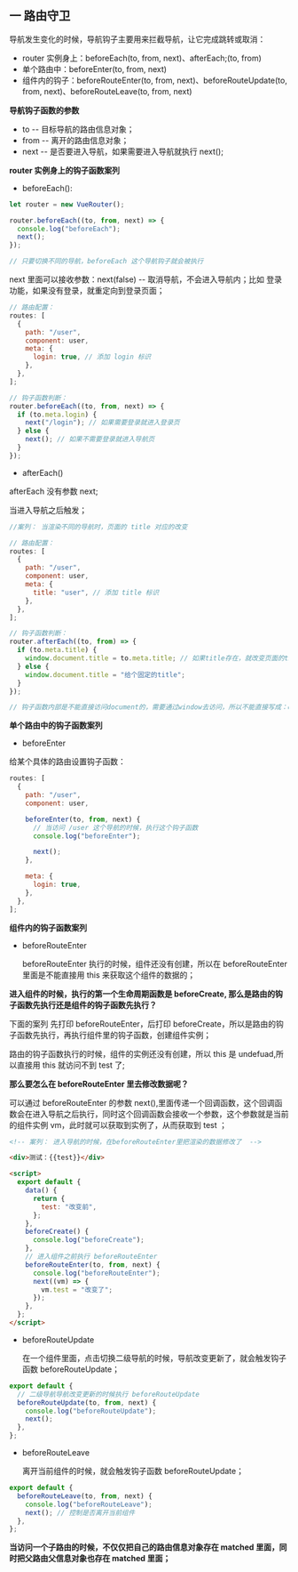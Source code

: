 ## 一 路由守卫

导航发生变化的时候，导航钩子主要用来拦截导航，让它完成跳转或取消：

- router 实例身上：beforeEach(to, from, next)、afterEach;(to, from)
- 单个路由中：beforeEnter(to, from, next)
- 组件内的钩子：beforeRouteEnter(to, from, next)、beforeRouteUpdate(to, from, next)、beforeRouteLeave(to, from, next)

**导航钩子函数的参数**

- to -- 目标导航的路由信息对象；
- from -- 离开的路由信息对象；
- next -- 是否要进入导航，如果需要进入导航就执行 next();

**router 实例身上的钩子函数案列**

- beforeEach():

```js
let router = new VueRouter();

router.beforeEach((to, from, next) => {
  console.log("beforeEach");
  next();
});

// 只要切换不同的导航，beforeEach 这个导航钩子就会被执行
```

next 里面可以接收参数：next(false) -- 取消导航，不会进入导航内；比如 登录功能，如果没有登录，就重定向到登录页面；

```js
// 路由配置：
routes: [
  {
    path: "/user",
    component: user,
    meta: {
      login: true, // 添加 login 标识
    },
  },
];

// 钩子函数判断：
router.beforeEach((to, from, next) => {
  if (to.meta.login) {
    next("/login"); // 如果需要登录就进入登录页
  } else {
    next(); // 如果不需要登录就进入导航页
  }
});
```

- afterEach()

afterEach 没有参数 next;

当进入导航之后触发；

```js
//案列： 当渲染不同的导航时，页面的 title 对应的改变

// 路由配置：
routes: [
  {
    path: "/user",
    component: user,
    meta: {
      title: "user", // 添加 title 标识
    },
  },
];

// 钩子函数判断：
router.afterEach((to, from) => {
  if (to.meta.title) {
    window.document.title = to.meta.title; // 如果title存在，就改变页面的title为to.meta.title
  } else {
    window.document.title = "给个固定的title";
  }
});

// 钩子函数内部是不能直接访问document的，需要通过window去访问，所以不能直接写成：document.title
```

**单个路由中的钩子函数案列**

- beforeEnter

给某个具体的路由设置钩子函数：

```js
routes: [
  {
    path: "/user",
    component: user,

    beforeEnter(to, from, next) {
      // 当访问 /user 这个导航的时候，执行这个钩子函数
      console.log("beforeEnter");

      next();
    },

    meta: {
      login: true,
    },
  },
];
```

**组件内的钩子函数案列**

- beforeRouteEnter

  beforeRouteEnter 执行的时候，组件还没有创建，所以在 beforeRouteEnter 里面是不能直接用 this 来获取这个组件的数据的；

**进入组件的时候，执行的第一个生命周期函数是 beforeCreate, 那么是路由的钩子函数先执行还是组件的钩子函数先执行？**

下面的案列 先打印 beforeRouteEnter，后打印 beforeCreate，所以是路由的钩子函数先执行，再执行组件里的钩子函数，创建组件实例；

路由的钩子函数执行的时候，组件的实例还没有创建，所以 this 是 undefuad,所以直接用 this 就访问不到 test 了;

**那么要怎么在 beforeRouteEnter 里去修改数据呢？**

可以通过 beforeRouteEnter 的参数 next(),里面传递一个回调函数，这个回调函数会在进入导航之后执行，同时这个回调函数会接收一个参数，这个参数就是当前的组件实例 vm，此时就可以获取到实例了，从而获取到 test ；

```html
<!-- 案列： 进入导航的时候，在beforeRouteEnter里把渲染的数据修改了  -->

<div>测试：{{test}}</div>

<script>
  export default {
    data() {
      return {
        test: "改变前",
      };
    },
    beforeCreate() {
      console.log("beforeCreate");
    },
    // 进入组件之前执行 beforeRouteEnter
    beforeRouteEnter(to, from, next) {
      console.log("beforeRouteEnter");
      next((vm) => {
        vm.test = "改变了";
      });
    },
  };
</script>
```

- beforeRouteUpdate

  在一个组件里面，点击切换二级导航的时候，导航改变更新了，就会触发钩子函数 beforeRouteUpdate；

```js
export default {
  // 二级导航导航改变更新的时候执行 beforeRouteUpdate
  beforeRouteUpdate(to, from, next) {
    console.log("beforeRouteUpdate");
    next();
  },
};
```

- beforeRouteLeave

  离开当前组件的时候，就会触发钩子函数 beforeRouteUpdate；

```js
export default {
  beforeRouteLeave(to, from, next) {
    console.log("beforeRouteLeave");
    next(); // 控制是否离开当前组件
  },
};
```

**当访问一个子路由的时候，不仅仅把自己的路由信息对象存在 matched 里面，同时把父路由父信息对象也存在 matched 里面；**
